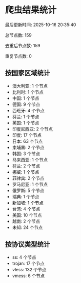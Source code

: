 # 爬虫结果统计

最后更新时间: 2025-10-16 20:35:40

总节点数: 159

去重后节点数: 159

重复节点数: 0

## 按国家区域统计

- 澳大利亚: 1 个节点
- 比利时: 1 个节点
- 中国: 1 个节点
- 德国: 9 个节点
- 西班牙: 4 个节点
- 芬兰: 1 个节点
- 英国: 1 个节点
- 印度尼西亚: 2 个节点
- 印度: 17 个节点
- 日本: 63 个节点
- 柬埔寨: 2 个节点
- 韩国: 3 个节点
- 马来西亚: 1 个节点
- 荷兰: 2 个节点
- 挪威: 1 个节点
- 菲律宾: 2 个节点
- 罗马尼亚: 1 个节点
- 俄罗斯: 5 个节点
- 瑞典: 1 个节点
- 新加坡: 1 个节点
- 台湾: 4 个节点
- 美国: 10 个节点
- 越南: 2 个节点
- 未知: 24 个节点

## 按协议类型统计

- ss: 4 个节点
- trojan: 17 个节点
- vless: 132 个节点
- vmess: 6 个节点
